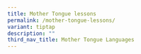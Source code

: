 ```yaml
---
title: Mother Tongue lessons
permalink: /mother-tongue-lessons/
variant: tiptap
description: ""
third_nav_title: Mother Tongue Languages
---
```

